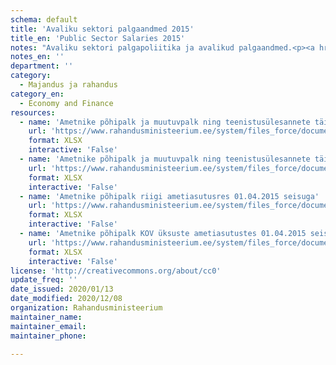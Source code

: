 ```yaml
---
schema: default
title: 'Avaliku sektori palgaandmed 2015'
title_en: 'Public Sector Salaries 2015'
notes: "Avaliku sektori palgapoliitika ja avalikud palgaandmed.<p><a href='https://www.rahandusministeerium.ee/et/riigi-personalipoliitika/palgapoliitika'>https://www.rahandusministeerium.ee/et/riigi-personalipoliitika/palgapoliitika</a></p>"
notes_en: ''
department: ''
category:
  - Majandus ja rahandus
category_en:
  - Economy and Finance
resources:
  - name: 'Ametnike põhipalk ja muutuvpalk ning teenistusülesannete täitmisest tulenev muu tulu riigi ametiasutustes 01.01.-31.12.2015'
    url: 'https://www.rahandusministeerium.ee/system/files_force/document_files/aasta_kogupalk_2015.a_riik.xlsx?download=1'
    format: XLSX
    interactive: 'False'
  - name: 'Ametnike põhipalk ja muutuvpalk ning teenistusülesannete täitmisest tulenev muu tulu KOV üksuste ametiasutustes 01.01.-31.12.2015'
    url: 'https://www.rahandusministeerium.ee/system/files_force/document_files/aasta_kogupalk_2015_kov.xlsx?download=1'
    format: XLSX
    interactive: 'False'
  - name: 'Ametnike põhipalk riigi ametiasutusres 01.04.2015 seisuga'
    url: 'https://www.rahandusministeerium.ee/system/files_force/document_files/pohipalk_01.04.2015_riik_21.07.2015.xlsx?download=1'
    format: XLSX
    interactive: 'False'
  - name: 'Ametnike põhipalk KOV üksuste ametiasutustes 01.04.2015 seisuga'
    url: 'https://www.rahandusministeerium.ee/system/files_force/document_files/pohipalk_01.04.2015_kov_05.06.2015.xlsx?download=1'
    format: XLSX
    interactive: 'False'
license: 'http://creativecommons.org/about/cc0'
update_freq: ''
date_issued: 2020/01/13
date_modified: 2020/12/08
organization: Rahandusministeerium
maintainer_name: 
maintainer_email: 
maintainer_phone:

---
```

